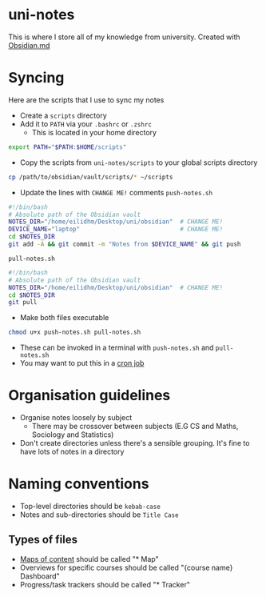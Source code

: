 # uni-notes
This is where I store all of my knowledge from university. Created with [Obsidian.md](https://obsidian.md/)

# Syncing
Here are the scripts that I use to sync my notes

- Create a `scripts` directory
- Add it to `PATH` via your `.bashrc` or `.zshrc`
	- This is located in your home directory
```bash
export PATH="$PATH:$HOME/scripts"
```
- Copy the scripts from `uni-notes/scripts` to your global scripts directory
```bash
cp /path/to/obsidian/vault/scripts/* ~/scripts
```
- Update the lines with `CHANGE ME!` comments
`push-notes.sh`
```bash
#!/bin/bash
# Absolute path of the Obsidian vault
NOTES_DIR="/home/eilidhm/Desktop/uni/obsidian"  # CHANGE ME!
DEVICE_NAME="laptop"                            # CHANGE ME!
cd $NOTES_DIR
git add -A && git commit -m "Notes from $DEVICE_NAME" && git push
```

`pull-notes.sh`
```bash
#!/bin/bash
# Absolute path of the Obsidian vault
NOTES_DIR="/home/eilidhm/Desktop/uni/obsidian"  # CHANGE ME!
cd $NOTES_DIR
git pull
```

- Make both files executable
```bash
chmod u+x push-notes.sh pull-notes.sh
```
- These can be invoked in a terminal with `push-notes.sh` and `pull-notes.sh`
- You may want to put this in a [cron job](https://archived.forum.manjaro.org/t/how-to-create-a-cron-job-in-manjaro/105)

# Organisation guidelines
- Organise notes loosely by subject
	- There may be crossover between subjects (E.G CS and Maths, Sociology and Statistics)
- Don't create directories unless there's a sensible grouping. It's fine to have lots of notes in a directory

# Naming conventions
- Top-level directories should be `kebab-case`
- Notes and sub-directories should be `Title Case`

## Types of files
- [Maps of content](https://ricraftis.au/obsidian/i-have-been-doing-my-obsidian-maps-of-content-mocs-the-wrong-way/) should be called "* Map"
- Overviews for specific courses should be called "{course name} Dashboard"
- Progress/task trackers should be called "* Tracker"